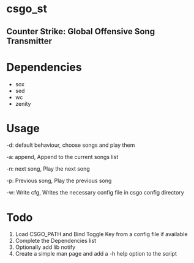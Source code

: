 # csgo_st
## Counter Strike: Global Offensive Song Transmitter

# Dependencies

* sox
* sed
* wc
* zenity


# Usage

-d: default behaviour, choose songs and play them

-a: append, Append to the current songs list

-n: next song, Play the next song

-p: Previous song, Play the previous song

-w: Write cfg, Writes the necessary config file in csgo config directory

# Todo
1. Load CSGO_PATH and Bind Toggle Key from a config file if available
2. Complete the Dependencies list 
3. Optionally add lib notify
4. Create a simple man page and add a -h help option to the script
